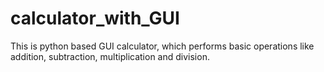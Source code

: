 # calculator_with_GUI
This is python based GUI calculator, which performs basic operations like addition, subtraction, multiplication and division.
